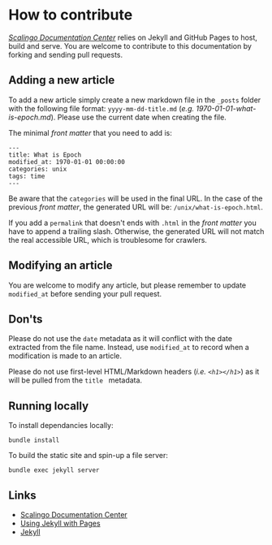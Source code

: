 # How to contribute

[*Scalingo Documentation Center*](http://doc.scalingo.com) relies on Jekyll and GitHub Pages to host, build and serve. You are welcome to contribute to this documentation by forking and sending pull requests.

## Adding a new article

To add a new article simply create a new markdown file in the `_posts` folder with the following file format: `yyyy-mm-dd-title.md` (*e.g. 1970-01-01-what-is-epoch.md*).
Please use the current date when creating the file.

The minimal *front matter* that you need to add is:

```
---
title: What is Epoch
modified_at: 1970-01-01 00:00:00
categories: unix
tags: time
---
```

Be aware that the `categories` will be used in the final URL. In the case of the previous *front matter*, the generated URL will be: `/unix/what-is-epoch.html`.

If you add a `permalink` that doesn't ends with `.html` in the *front matter* you have to append a trailing slash. Otherwise, the generated URL will not match the real accessible URL, which is troublesome for crawlers.

## Modifying an article

You are welcome to modify any article, but please remember to update `modified_at` before sending your pull request.

## Don'ts

Please do not use the `date` metadata as it will conflict with the date extracted from the file name. Instead, use `modified_at` to record when a modification is made to an article.

Please do not use first-level HTML/Markdown headers (*i.e. `<h1></h1>`*) as it will be pulled from the `title ` metadata.

## Running locally

To install dependancies locally:

```
bundle install
```

To build the static site and spin-up a file server:

```
bundle exec jekyll server
```

## Links

* [Scalingo Documentation Center](http://doc.scalingo.com)
* [Using Jekyll with Pages](https://help.github.com/articles/using-jekyll-with-pages/)
* [Jekyll](https://jekyllrb.com/)
